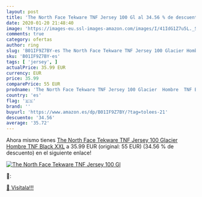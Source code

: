 ```yaml
---
layout: post
title: 'The North Face Tekware TNF Jersey 100 Gl al 34.56 % de descuento'
date: 2020-01-20 21:48:40
image: 'https://images-eu.ssl-images-amazon.com/images/I/41IdG1Z7u5L._SL200_.jpg'
comments: true
category: ofertas
author: ring
slug: 'B01IF9Z7BY-es The North Face Tekware TNF Jersey 100 Glacier Hombre TNF...'
sku: 'B01IF9Z7BY-es'
tags: [ 'jersey', ]
actualPrice: 35.99 EUR
currency: EUR
price: 35.99
comparePrice: 55 EUR
prodname: 'The North Face Tekware TNF Jersey 100 Glacier  Hombre  TNF Black  XXL'
country: 'es'
flag: '🇪🇸'
brand: ''
buyurl: 'https://www.amazon.es/dp/B01IF9Z7BY/?tag=tolees-21'
descuento: '34.56'
average: '35.72'
---
```


Ahora mismo tienes [The North Face Tekware TNF Jersey 100 Glacier  Hombre  TNF Black  XXL](https://www.amazon.es/dp/B01IF9Z7BY/?tag=tolees-21) a 35.99 EUR (original: 55 EUR) (34.56 %  de descuento) en el siguiente enlace!

[![The North Face Tekware TNF Jersey 100 Gl](https://images-eu.ssl-images-amazon.com/images/I/41IdG1Z7u5L._SL200_.jpg)](https://www.amazon.es/dp/B01IF9Z7BY/?tag=tolees-21)

🔎:


[🛒 Visítala!!!](https://www.amazon.es/dp/B01IF9Z7BY/?tag=tolees-21)

